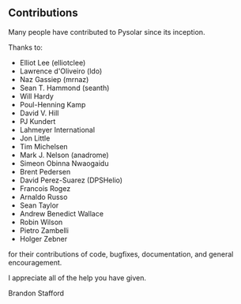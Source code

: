 Contributions
-------------

Many people have contributed to Pysolar since its inception.

Thanks to:

* Elliot Lee (elliotclee)
* Lawrence d'Oliveiro (ldo)
* Naz Gassiep (mrnaz)
* Sean T. Hammond (seanth)
* Will Hardy
* Poul-Henning Kamp
* David V. Hill
* PJ Kundert
* Lahmeyer International
* Jon Little
* Tim Michelsen
* Mark J. Nelson (anadrome)
* Simeon Obinna Nwaogaidu
* Brent Pedersen
* David Perez-Suarez (DPSHelio)
* Francois Rogez
* Arnaldo Russo
* Sean Taylor
* Andrew Benedict Wallace
* Robin Wilson
* Pietro Zambelli
* Holger Zebner

for their contributions of code, bugfixes, documentation, and general encouragement.

I appreciate all of the help you have given.

Brandon Stafford
